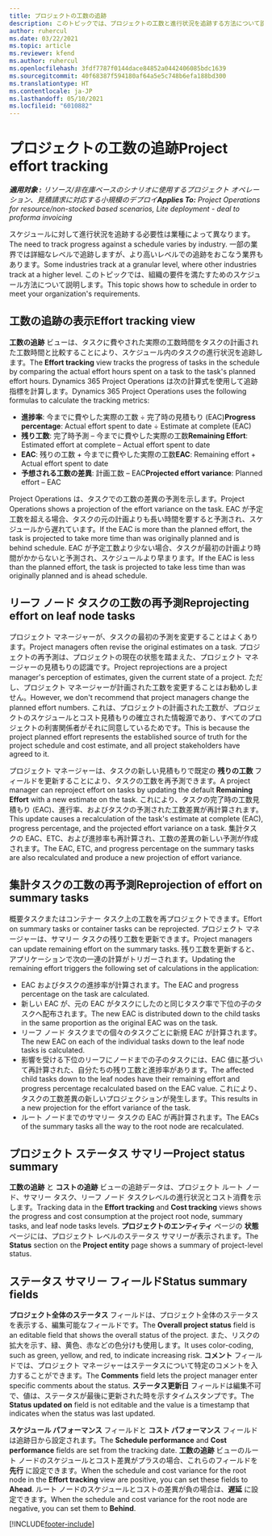 ```yaml
---
title: プロジェクトの工数の追跡
description: このトピックでは、プロジェクトの工数と進行状況を追跡する方法について説明します。
author: ruhercul
ms.date: 03/22/2021
ms.topic: article
ms.reviewer: kfend
ms.author: ruhercul
ms.openlocfilehash: 3fdf7787f0144dace84852a0442406085bdc1639
ms.sourcegitcommit: 40f68387f594180af64a5e5c748b6efa188bd300
ms.translationtype: HT
ms.contentlocale: ja-JP
ms.lasthandoff: 05/10/2021
ms.locfileid: "6010882"
---
```

# <a name="project-effort-tracking"></a><span data-ttu-id="6e6e3-103">プロジェクトの工数の追跡</span><span class="sxs-lookup"><span data-stu-id="6e6e3-103">Project effort tracking</span></span>

<span data-ttu-id="6e6e3-104">_**適用対象 :** リソース/非在庫ベースのシナリオに使用するプロジェクト オペレーション、見積請求に対応する小規模のデプロイ_</span><span class="sxs-lookup"><span data-stu-id="6e6e3-104">_**Applies To:** Project Operations for resource/non-stocked based scenarios, Lite deployment - deal to proforma invoicing_</span></span>

<span data-ttu-id="6e6e3-105">スケジュールに対して進行状況を追跡する必要性は業種によって異なります。</span><span class="sxs-lookup"><span data-stu-id="6e6e3-105">The need to track progress against a schedule varies by industry.</span></span> <span data-ttu-id="6e6e3-106">一部の業界では詳細なレベルで追跡しますが、より高いレベルでの追跡をおこなう業界もあります。</span><span class="sxs-lookup"><span data-stu-id="6e6e3-106">Some industries track at a granular level, where other industries track at a higher level.</span></span> <span data-ttu-id="6e6e3-107">このトピックでは、組織の要件を満たすためのスケジュール方法について説明します。</span><span class="sxs-lookup"><span data-stu-id="6e6e3-107">This topic shows how to schedule in order to meet your organization's requirements.</span></span>

## <a name="effort-tracking-view"></a><span data-ttu-id="6e6e3-108">工数の追跡の表示</span><span class="sxs-lookup"><span data-stu-id="6e6e3-108">Effort tracking view</span></span>

<span data-ttu-id="6e6e3-109">**工数の追跡** ビューは、タスクに費やされた実際の工数時間をタスクの計画された工数時間と比較することにより、スケジュール内のタスクの進行状況を追跡します。</span><span class="sxs-lookup"><span data-stu-id="6e6e3-109">The **Effort tracking** view tracks the progress of tasks in the schedule by comparing the actual effort hours spent on a task to the task's planned effort hours.</span></span> <span data-ttu-id="6e6e3-110">Dynamics 365 Project Operations は次の計算式を使用して追跡指標を計算します。</span><span class="sxs-lookup"><span data-stu-id="6e6e3-110">Dynamics 365 Project Operations uses the following formulas to calculate the tracking metrics:</span></span>

- <span data-ttu-id="6e6e3-111">**進捗率**: 今までに費やした実際の工数 ÷ 完了時の見積もり (EAC)</span><span class="sxs-lookup"><span data-stu-id="6e6e3-111">**Progress percentage**: Actual effort spent to date ÷ Estimate at complete (EAC)</span></span> 
- <span data-ttu-id="6e6e3-112">**残り工数**: 完了時予測 – 今までに費やした実際の工数</span><span class="sxs-lookup"><span data-stu-id="6e6e3-112">**Remaining Effort**: Estimated effort at complete – Actual effort spent to date</span></span> 
- <span data-ttu-id="6e6e3-113">**EAC**: 残りの工数 + 今までに費やした実際の工数</span><span class="sxs-lookup"><span data-stu-id="6e6e3-113">**EAC**: Remaining effort + Actual effort spent to date</span></span> 
- <span data-ttu-id="6e6e3-114">**予想される工数の差異**: 計画工数 – EAC</span><span class="sxs-lookup"><span data-stu-id="6e6e3-114">**Projected effort variance**: Planned effort – EAC</span></span>

<span data-ttu-id="6e6e3-115">Project Operations は、タスクでの工数の差異の予測を示します。</span><span class="sxs-lookup"><span data-stu-id="6e6e3-115">Project Operations shows a projection of the effort variance on the task.</span></span> <span data-ttu-id="6e6e3-116">EAC が予定工数を超える場合、タスクの元の計画よりも長い時間を要すると予測され、スケジュールから遅れています。</span><span class="sxs-lookup"><span data-stu-id="6e6e3-116">If the EAC is more than the planned effort, the task is projected to take more time than was originally planned and is behind schedule.</span></span> <span data-ttu-id="6e6e3-117">EAC が予定工数より少ない場合、タスクが最初の計画より時間がかからないと予測され、スケジュールより早まります。</span><span class="sxs-lookup"><span data-stu-id="6e6e3-117">If the EAC is less than the planned effort, the task is projected to take less time than was originally planned and is ahead schedule.</span></span>

## <a name="reprojecting-effort-on-leaf-node-tasks"></a><span data-ttu-id="6e6e3-118">リーフ ノード タスクの工数の再予測</span><span class="sxs-lookup"><span data-stu-id="6e6e3-118">Reprojecting effort on leaf node tasks</span></span>

<span data-ttu-id="6e6e3-119">プロジェクト マネージャーが、タスクの最初の予測を変更することはよくあります。</span><span class="sxs-lookup"><span data-stu-id="6e6e3-119">Project managers often revise the original estimates on a task.</span></span> <span data-ttu-id="6e6e3-120">プロジェクトの再予測は、プロジェクトの現在の状態を踏まえた、プロジェクト マネージャーの見積もりの認識です。</span><span class="sxs-lookup"><span data-stu-id="6e6e3-120">Project reprojections are a project manager's perception of estimates, given the current state of a project.</span></span> <span data-ttu-id="6e6e3-121">ただし、プロジェクト マネージャーが計画された工数を変更することはお勧めしません。</span><span class="sxs-lookup"><span data-stu-id="6e6e3-121">However, we don't recommend that project managers change the planned effort numbers.</span></span> <span data-ttu-id="6e6e3-122">これは、プロジェクトの計画された工数が、プロジェクトのスケジュールとコスト見積もりの確立された情報源であり、すべてのプロジェクトの利害関係者がそれに同意しているためです。</span><span class="sxs-lookup"><span data-stu-id="6e6e3-122">This is because the project planned effort represents the established source of truth for the project schedule and cost estimate, and all project stakeholders have agreed to it.</span></span>

<span data-ttu-id="6e6e3-123">プロジェクト マネージャーは、タスクの新しい見積もりで既定の **残りの工数** フィールドを更新することにより、タスクの工数を再予測できます。</span><span class="sxs-lookup"><span data-stu-id="6e6e3-123">A project manager can reproject effort on tasks by updating the default **Remaining Effort** with a new estimate on the task.</span></span> <span data-ttu-id="6e6e3-124">これにより、タスクの完了時の工数見積もり (EAC)、進行率、およびタスクの予測された工数差異が再計算されます。</span><span class="sxs-lookup"><span data-stu-id="6e6e3-124">This update causes a recalculation of the task's estimate at complete (EAC), progress percentage, and the projected effort variance on a task.</span></span> <span data-ttu-id="6e6e3-125">集計タスクの EAC、ETC、および進捗率も再計算され、工数の差異の新しい予測が作成されます。</span><span class="sxs-lookup"><span data-stu-id="6e6e3-125">The EAC, ETC, and progress percentage on the summary tasks are also recalculated and produce a new projection of effort variance.</span></span>

## <a name="reprojection-of-effort-on-summary-tasks"></a><span data-ttu-id="6e6e3-126">集計タスクの工数の再予測</span><span class="sxs-lookup"><span data-stu-id="6e6e3-126">Reprojection of effort on summary tasks</span></span>

<span data-ttu-id="6e6e3-127">概要タスクまたはコンテナー タスク上の工数を再プロジェクトできます。</span><span class="sxs-lookup"><span data-stu-id="6e6e3-127">Effort on summary tasks or container tasks can be reprojected.</span></span> <span data-ttu-id="6e6e3-128">プロジェクト マネージャーは、サマリー タスクの残り工数を更新できます。</span><span class="sxs-lookup"><span data-stu-id="6e6e3-128">Project managers can update remaining effort on the summary tasks.</span></span> <span data-ttu-id="6e6e3-129">残り工数を更新すると、アプリケーションで次の一連の計算がトリガーされます。</span><span class="sxs-lookup"><span data-stu-id="6e6e3-129">Updating the remaining effort triggers the following set of calculations in the application:</span></span>

- <span data-ttu-id="6e6e3-130">EAC およびタスクの進捗率が計算されます。</span><span class="sxs-lookup"><span data-stu-id="6e6e3-130">The EAC and progress percentage on the task are calculated.</span></span>
- <span data-ttu-id="6e6e3-131">新しい EAC が、元の EAC がタスクにしたのと同じタスク率で下位の子のタスクへ配布されます。</span><span class="sxs-lookup"><span data-stu-id="6e6e3-131">The new EAC is distributed down to the child tasks in the same proportion as the original EAC was on the task.</span></span>
- <span data-ttu-id="6e6e3-132">リーフ ノード タスクまでの個々のタスクごとに新規 EAC が計算されます。</span><span class="sxs-lookup"><span data-stu-id="6e6e3-132">The new EAC on each of the individual tasks down to the leaf node tasks is calculated.</span></span> 
- <span data-ttu-id="6e6e3-133">影響を受ける下位のリーフにノードまでの子のタスクには、EAC 値に基づいて再計算された、自分たちの残り工数と進捗率があります。</span><span class="sxs-lookup"><span data-stu-id="6e6e3-133">The affected child tasks down to the leaf nodes have their remaining effort and progress percentage recalculated based on the EAC value.</span></span> <span data-ttu-id="6e6e3-134">これにより、タスクの工数差異の新しいプロジェクションが発生します。</span><span class="sxs-lookup"><span data-stu-id="6e6e3-134">This results in a new projection for the effort variance of the task.</span></span> 
- <span data-ttu-id="6e6e3-135">ルート ノードまでのサマリー タスクの EAC が再計算されます。</span><span class="sxs-lookup"><span data-stu-id="6e6e3-135">The EACs of the summary tasks all the way to the root node are recalculated.</span></span>


## <a name="project-status-summary"></a><span data-ttu-id="6e6e3-136">プロジェクト ステータス サマリー</span><span class="sxs-lookup"><span data-stu-id="6e6e3-136">Project status summary</span></span>

<span data-ttu-id="6e6e3-137">**工数の追跡** と **コストの追跡** ビューの追跡データは、プロジェクト ルート ノード、サマリー タスク、リーフ ノード タスクレベルの進行状況とコスト消費を示します。</span><span class="sxs-lookup"><span data-stu-id="6e6e3-137">Tracking data in the **Effort tracking** and **Cost tracking** views shows the progress and cost consumption at the project root node, summary tasks, and leaf node tasks levels.</span></span> <span data-ttu-id="6e6e3-138">**プロジェクトのエンティティ** ページの **状態** ページには、プロジェクト レベルのステータス サマリーが表示されます。</span><span class="sxs-lookup"><span data-stu-id="6e6e3-138">The **Status** section on the **Project entity** page shows a summary of project-level status.</span></span>

## <a name="status-summary-fields"></a><span data-ttu-id="6e6e3-139">ステータス サマリー フィールド</span><span class="sxs-lookup"><span data-stu-id="6e6e3-139">Status summary fields</span></span>

<span data-ttu-id="6e6e3-140">**プロジェクト全体のステータス** フィールドは、プロジェクト全体のステータスを表示する、編集可能なフィールドです。</span><span class="sxs-lookup"><span data-stu-id="6e6e3-140">The **Overall project status** field is an editable field that shows the overall status of the project.</span></span> <span data-ttu-id="6e6e3-141">また、リスクの拡大を示す、緑、黄色、赤などの色分けも使用します。</span><span class="sxs-lookup"><span data-stu-id="6e6e3-141">It uses color-coding, such as green, yellow, and red, to indicate increasing risk.</span></span> <span data-ttu-id="6e6e3-142">**コメント** フィールドでは、プロジェクト マネージャーはステータスについて特定のコメントを入力することができます。</span><span class="sxs-lookup"><span data-stu-id="6e6e3-142">The **Comments** field lets the project manager enter specific comments about the status.</span></span> <span data-ttu-id="6e6e3-143">**ステータス更新日** フィールドは編集不可で、値は、ステータスが最後に更新された時を示すタイムスタンプです。</span><span class="sxs-lookup"><span data-stu-id="6e6e3-143">The **Status updated on** field is not editable and the value is a timestamp that indicates when the status was last updated.</span></span>

<span data-ttu-id="6e6e3-144">**スケジュール パフォーマンス** フィールドと **コスト パフォーマンス** フィールドは追跡日から設定されます。</span><span class="sxs-lookup"><span data-stu-id="6e6e3-144">The **Schedule performance** and **Cost performance** fields are set from the tracking date.</span></span> <span data-ttu-id="6e6e3-145">**工数の追跡** ビューのルート ノードのスケジュールとコスト差異がプラスの場合、これらのフィールドを **先行** に設定できます。</span><span class="sxs-lookup"><span data-stu-id="6e6e3-145">When the schedule and cost variance for the root node in the **Effort tracking** view are positive, you can set these fields to **Ahead**.</span></span> <span data-ttu-id="6e6e3-146">ルート ノードのスケジュールとコストの差異が負の場合は、**遅延** に設定できます。</span><span class="sxs-lookup"><span data-stu-id="6e6e3-146">When the schedule and cost variance for the root node are negative, you can set them to **Behind**.</span></span>


[!INCLUDE[footer-include](../includes/footer-banner.md)]
